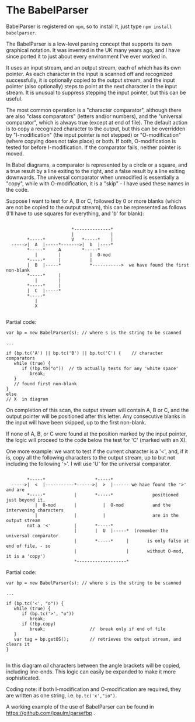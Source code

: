 # The BabelParser

BabelParser is registered on `npm`, so to install it, just type `npm install babelparser`.

The BabelParser is a low-level parsing concept that supports its own graphical notation. It was invented in the UK many 
years ago, and I have since ported it to just about every environment I've ever worked in.

It uses an input stream, and an output stream, each of which has its own pointer. As each character in the input is 
scanned off and recognized successfully, it is optionally copied to the output stream, and the input pointer (also optionally) steps to point at the next character in the input stream.  It is unusual to suppress stepping the input pointer, but this can be useful.

The most common operation is a "character comparator", although there are also "class comparators" (letters and/or numbers), 
and the "universal comparator", which is always true (except at end of file). The default action is to copy a recognized character to the output, but this can be overridden by "I-modification" (the input pointer is not stepped) or "O-modification" (where copying does not take place) or both. If both, O-modification is tested for before I-modification.  If the comparator fails, neither pointer is moved.

In Babel diagrams, a comparator is represented by a circle or a square, and a true result by a line exiting to the right, and 
a false result by a line exiting downwards. The universal comparator when unmodified is essentially a "copy", while with O-modification, it is a "skip" - I have used these names in the code.

Suppose I want to test for A, B or C, followed by 0 or more blanks (which are not be copied to the output stream), this can be 
represented as follows (I'll have to use squares for everything, and 'b' for blank):

```
            
                         *--------------*
                         |              | 
        *-----*          V   *-----*    |
  ----->|  A  |-----*------->|  b  |----*
        *-----*     A        *-----*
           |        |           |  O-mod
        *-----*     |           |            
        |  B  |-----*           *----------->  we have found the first non-blank
        *-----*     |
           |        |
        *-----*     |
        |  C  |-----*
        *-----*
           |
           X
           
```    

Partial code:

```
var bp = new BabelParser(s); // where s is the string to be scanned

...

if (bp.tc('A') || bp.tc('B') || bp.tc('C') {    // character comparators
   while (true) {
      if (!bp.tb("o"))  // tb actually tests for any 'white space'
         break;
   } 
   // found first non-blank
}
else
// X  in diagram
```

On completion of this scan, the output stream will contain A, B or C, and the output pointer will be positioned after 
this letter.  Any consecutive blanks in the input will have been skipped, up to the first non-blank.

If none of A, B, or C were found at the position marked by the input pointer, the logic will proceed to the code below the 
test for 'C' (marked with an X).

One more example: we want to test if the current character is a '<', and, if it is, copy all the following characters to 
the output stream, up to but not including the following '>'. I will use 'U' for the universal comparator.     

```
                         
        *-----*                   *-----*      
  ----->|  <  |-----------*------>|  >  |------ we have found the '>' and are 
        *-----*           |       *-----*               positioned just beyond it,
           |  O-mod       |          |  O-mod           and the intervening characters
           |              |          |                  are in the output stream
        not a '<'         |       *-----*
                          |       |  U  |-----*  (remember the universal comparator
                          |       *-----*     |       is only false at end of file, - so 
                          |                   |       without O-mod, it is a 'copy') 
                          *-------------------*

```

Partial code:

```
var bp = new BabelParser(s); // where s is the string to be scanned

...

if (bp.tc('<', "o")) {
   while (true) {
      if (bp.tc('>', "o")) 
         break;
      if (!bp.copy)
         break;                 //  break only if end of file
   }
   var tag = bp.getOS();        // retrieves the output stream, and clears it
}


```

In this diagram _all_ characters between the angle brackets will be copied, including line-ends. This logic can easily be expanded to make it more sophisticated.

Coding note:  if both I-modification and O-modification are required, they are written as one string, i.e. `bp.tc('x',"io")`. 

A working example of the use of BabelParser can be found in https://github.com/jpaulm/parsefbp .
